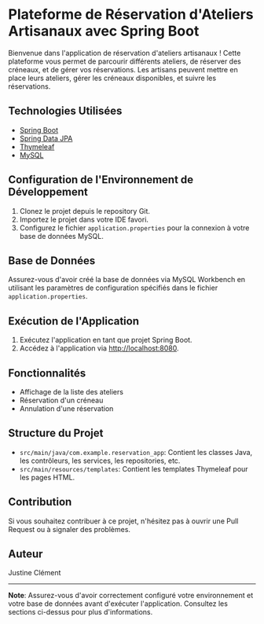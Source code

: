 # Plateforme de Réservation d'Ateliers Artisanaux avec Spring Boot

Bienvenue dans l'application de réservation d'ateliers artisanaux ! Cette plateforme vous permet de parcourir différents ateliers, de réserver des créneaux, et de gérer vos réservations. Les artisans peuvent mettre en place leurs ateliers, gérer les créneaux disponibles, et suivre les réservations.

## Technologies Utilisées

- [Spring Boot](https://spring.io/projects/spring-boot)
- [Spring Data JPA](https://spring.io/projects/spring-data-jpa)
- [Thymeleaf](https://www.thymeleaf.org/)
- [MySQL](https://www.mysql.com/)

## Configuration de l'Environnement de Développement

1. Clonez le projet depuis le repository Git.
2. Importez le projet dans votre IDE favori.
3. Configurez le fichier `application.properties` pour la connexion à votre base de données MySQL.

## Base de Données

Assurez-vous d'avoir créé la base de données via MySQL Workbench en utilisant les paramètres de configuration spécifiés dans le fichier `application.properties`.

## Exécution de l'Application

1. Exécutez l'application en tant que projet Spring Boot.
2. Accédez à l'application via [http://localhost:8080](http://localhost:8080).

## Fonctionnalités

- Affichage de la liste des ateliers
- Réservation d'un créneau
- Annulation d'une réservation

## Structure du Projet

- `src/main/java/com.example.reservation_app`: Contient les classes Java, les contrôleurs, les services, les repositories, etc.
- `src/main/resources/templates`: Contient les templates Thymeleaf pour les pages HTML.

## Contribution

Si vous souhaitez contribuer à ce projet, n'hésitez pas à ouvrir une Pull Request ou à signaler des problèmes.

## Auteur

Justine Clément

---

**Note**: Assurez-vous d'avoir correctement configuré votre environnement et votre base de données avant d'exécuter l'application. Consultez les sections ci-dessus pour plus d'informations.
